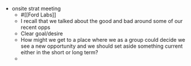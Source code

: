 - onsite strat meeting
	- #[[Ford Labs]]
	- I recall that we talked about the good and bad around some of our recent opps
	- Clear goal/desire
	- How might we get to a place where we as a group could decide we see a new opportunity and we should set aside something current either in the short or long term?
	-